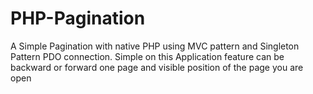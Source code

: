 # PHP-Pagination
A Simple Pagination with native PHP using MVC pattern and Singleton Pattern PDO connection. Simple on this Application feature can be backward or forward one page and visible position of the page you are open
